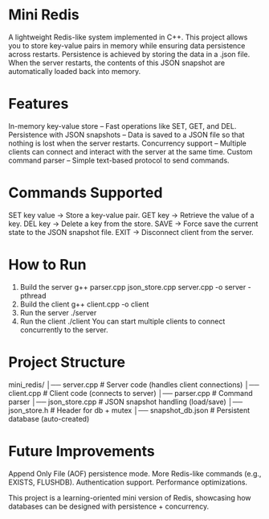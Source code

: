 # Mini Redis

A lightweight Redis-like system implemented in C++.
This project allows you to store key-value pairs in memory while ensuring data persistence across restarts.
Persistence is achieved by storing the data in a .json file. When the server restarts, the contents of this JSON snapshot are automatically loaded back into memory.

# Features

In-memory key-value store – Fast operations like SET, GET, and DEL.
Persistence with JSON snapshots – Data is saved to a JSON file so that nothing is lost when the server restarts.
Concurrency support – Multiple clients can connect and interact with the server at the same time.
Custom command parser – Simple text-based protocol to send commands.

# Commands Supported

SET key value → Store a key-value pair.
GET key → Retrieve the value of a key.
DEL key → Delete a key from the store.
SAVE → Force save the current state to the JSON snapshot file.
EXIT → Disconnect client from the server.

# How to Run
1. Build the server
g++ parser.cpp json_store.cpp server.cpp -o server -pthread
2. Build the client
g++ client.cpp -o client
3. Run the server
./server
4. Run the client
./client
You can start multiple clients to connect concurrently to the server.

# Project Structure
mini_redis/
│── server.cpp       # Server code (handles client connections)
│── client.cpp       # Client code (connects to server)
│── parser.cpp       # Command parser
│── json_store.cpp   # JSON snapshot handling (load/save)
│── json_store.h     # Header for db + mutex
│── snapshot_db.json # Persistent database (auto-created)

# Future Improvements

Append Only File (AOF) persistence mode.
More Redis-like commands (e.g., EXISTS, FLUSHDB).
Authentication support.
Performance optimizations.

This project is a learning-oriented mini version of Redis, showcasing how databases can be designed with persistence + concurrency.

